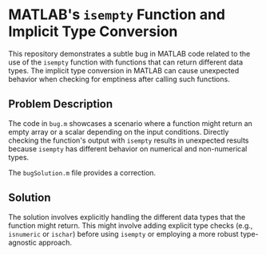 # MATLAB's `isempty` Function and Implicit Type Conversion

This repository demonstrates a subtle bug in MATLAB code related to the use of the `isempty` function with functions that can return different data types.  The implicit type conversion in MATLAB can cause unexpected behavior when checking for emptiness after calling such functions.

## Problem Description

The code in `bug.m` showcases a scenario where a function might return an empty array or a scalar depending on the input conditions.  Directly checking the function's output with `isempty` results in unexpected results because `isempty` has different behavior on numerical and non-numerical types. 

The `bugSolution.m` file provides a correction.

## Solution

The solution involves explicitly handling the different data types that the function might return.  This might involve adding explicit type checks (e.g., `isnumeric` or `ischar`) before using `isempty` or employing a more robust type-agnostic approach.